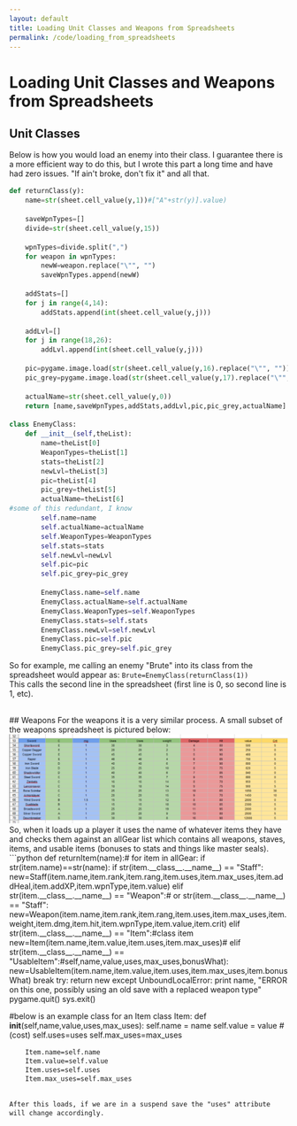 ```yaml
---
layout: default
title: Loading Unit Classes and Weapons from Spreadsheets
permalink: /code/loading_from_spreadsheets
---
```


# Loading Unit Classes and Weapons from Spreadsheets

## Unit Classes

Below is how you would load an enemy into their class. I guarantee there is a more efficient way to do this, but I wrote this part a long time and have had zero issues. "If ain't broke, don't fix it" and all that.

```python
def returnClass(y):
    name=str(sheet.cell_value(y,1))#["A"+str(y)].value)

    saveWpnTypes=[]
    divide=str(sheet.cell_value(y,15))

    wpnTypes=divide.split(",")
    for weapon in wpnTypes:
        newW=weapon.replace("\"", "")
        saveWpnTypes.append(newW)
    
    addStats=[]
    for j in range(4,14):
        addStats.append(int(sheet.cell_value(y,j)))

    addLvl=[]
    for j in range(18,26):
        addLvl.append(int(sheet.cell_value(y,j)))

    pic=pygame.image.load(str(sheet.cell_value(y,16).replace("\"", "")))
    pic_grey=pygame.image.load(str(sheet.cell_value(y,17).replace("\"", "")))

    actualName=str(sheet.cell_value(y,0))
    return [name,saveWpnTypes,addStats,addLvl,pic,pic_grey,actualName]
        
class EnemyClass:
    def __init__(self,theList):
        name=theList[0]
        WeaponTypes=theList[1]
        stats=theList[2]
        newLvl=theList[3]
        pic=theList[4]
        pic_grey=theList[5]
        actualName=theList[6]
#some of this redundant, I know
        self.name=name
        self.actualName=actualName
        self.WeaponTypes=WeaponTypes
        self.stats=stats
        self.newLvl=newLvl
        self.pic=pic
        self.pic_grey=pic_grey

        EnemyClass.name=self.name
        EnemyClass.actualName=self.actualName
        EnemyClass.WeaponTypes=self.WeaponTypes
        EnemyClass.stats=self.stats
        EnemyClass.newLvl=self.newLvl
        EnemyClass.pic=self.pic
        EnemyClass.pic_grey=self.pic_grey

```
So for example, me calling an enemy "Brute" into its class from the spreadsheet would appear as:
`Brute=EnemyClass(returnClass(1))`
<br>
This calls the second line in the spreadsheet (first line is 0, so second line is 1, etc).

<br>
##  Weapons
For the weapons it is a very similar process. A small subset of the weapons spreadsheet is pictured below:
<img src="/assets/spreadsheet_weapons.png" alt="">
So, when it loads up a player it uses the name of whatever items they have and checks them against an allGear list which contains all weapons, staves, items, and usable items (bonuses to stats and things like master seals).
```python
def returnItem(name):#
    for item in allGear:
        if str(item.name)==str(name):
            if str(item.__class__.__name__) == "Staff":
                new=Staff(item.name,item.rank,item.rang,item.uses,item.max_uses,item.addHeal,item.addXP,item.wpnType,item.value)
            elif str(item.__class__.__name__) == "Weapon":# or str(item.__class__.__name__) == "Staff":
                new=Weapon(item.name,item.rank,item.rang,item.uses,item.max_uses,item.weight,item.dmg,item.hit,item.wpnType,item.value,item.crit)
            elif str(item.__class__.__name__) == "Item":#class item
                new=Item(item.name,item.value,item.uses,item.max_uses)#
            elif str(item.__class__.__name__) == "UsableItem":#self,name,value,uses,max_uses,bonusWhat):
                new=UsableItem(item.name,item.value,item.uses,item.max_uses,item.bonusWhat)
            break
    try:
        return new
    except UnboundLocalError:
        print name, "ERROR on this one, possibly using an old save with a replaced weapon type"
        pygame.quit()
        sys.exit()

#below is an example class for an Item
class Item:
    def __init__(self,name,value,uses,max_uses):
        self.name = name
        self.value = value #(cost)
        self.uses=uses
        self.max_uses=max_uses

        Item.name=self.name
        Item.value=self.value
        Item.uses=self.uses
        Item.max_uses=self.max_uses
        
        
```

After this loads, if we are in a suspend save the "uses" attribute will change accordingly.

